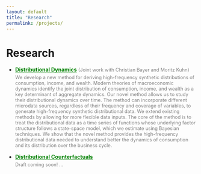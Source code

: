 ```yaml
---
layout: default
title: "Research"
permalink: /projects/
---
```


# Research

<head>
    <link rel="stylesheet" href="styles.css">
</head>


<!-- - **[Project 1](project1.pdf)**: This project explores ...
- **[Project 2](project2.pdf)**: This project explores ... -->

<ul>
  <li>
    <strong><a href="pdfs/BCK_DistributionalDynamics.pdf" style="color: green;">Distributional Dynamics</a></strong>
    <span style="color: gray; font-size: 0.9em;">(Joint work with Christian Bayer and Moritz Kuhn)</span>
    <p style="color: gray; font-size: 0.9em; margin-top: 5px;">We develop a new method for deriving high-frequency synthetic distributions of consumption, income, and wealth. Modern theories of macroeconomic dynamics identify the joint distribution of consumption, income, and wealth as a key determinant of aggregate dynamics. Our novel method allows us to study their distributional dynamics over time. The method can incorporate different microdata sources, regardless of their frequency and coverage of variables, to generate high-frequency synthetic distributional data. We extend existing methods by allowing for more flexible data inputs. The core of the method is to treat the distributional data as a time series of functions whose underlying factor structure follows a state-space model, which we estimate using Bayesian techniques. We show that the novel method provides the high-frequency distributional data needed to  understand better the dynamics of consumption and its distribution over the business cycle. </p>
  </li>
</ul>
<ul>
  <li>
    <strong><a href="project1.pdf" style="color: green;">Distributional Counterfactuals</a></strong>
    <p style="color: gray; font-size: 0.9em; margin-top: 5px;">Draft coming soon! …</p>
  </li>
</ul>

